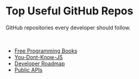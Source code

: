# Top Useful GitHub Repos
GitHub repositories every developer should follow.

<br>

- [Free Programming Books](https://github.com/EbookFoundation/free-programming-books)
- [You-Dont-Know-JS](https://github.com/getify/You-Dont-Know-JS)
- [Developer Roadmap](https://github.com/kamranahmedse/developer-roadmap)
- [Public APIs](https://github.com/public-apis/public-apis)
